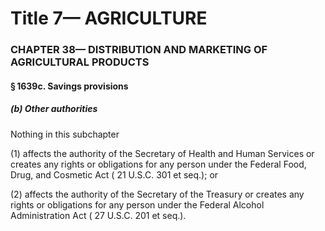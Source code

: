 
# Title 7— AGRICULTURE
### CHAPTER 38— DISTRIBUTION AND MARKETING OF AGRICULTURAL PRODUCTS
#### § 1639c. Savings provisions
##### (b) Other authorities

Nothing in this subchapter

(1) affects the authority of the Secretary of Health and Human Services or creates any rights or obligations for any person under the Federal Food, Drug, and Cosmetic Act ( 21 U.S.C. 301 et seq.); or

(2) affects the authority of the Secretary of the Treasury or creates any rights or obligations for any person under the Federal Alcohol Administration Act ( 27 U.S.C. 201 et seq.).
